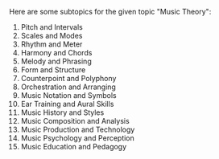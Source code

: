 Here are some subtopics for the given topic "Music Theory":

1. Pitch and Intervals
2. Scales and Modes
3. Rhythm and Meter
4. Harmony and Chords
5. Melody and Phrasing
6. Form and Structure
7. Counterpoint and Polyphony
8. Orchestration and Arranging
9. Music Notation and Symbols
10. Ear Training and Aural Skills
11. Music History and Styles
12. Music Composition and Analysis
13. Music Production and Technology
14. Music Psychology and Perception
15. Music Education and Pedagogy